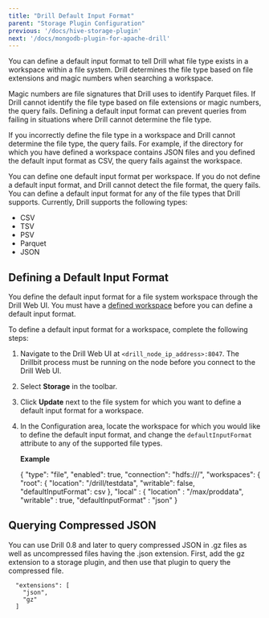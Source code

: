```yaml
---
title: "Drill Default Input Format"
parent: "Storage Plugin Configuration"
previous: '/docs/hive-storage-plugin'
next: '/docs/mongodb-plugin-for-apache-drill'
---
```


You can define a default input format to tell Drill what file type exists in a
workspace within a file system. Drill determines the file type based on file
extensions and magic numbers when searching a workspace.

Magic numbers are file signatures that Drill uses to identify Parquet files.
If Drill cannot identify the file type based on file extensions or magic
numbers, the query fails. Defining a default input format can prevent queries
from failing in situations where Drill cannot determine the file type.

If you incorrectly define the file type in a workspace and Drill cannot
determine the file type, the query fails. For example, if the directory for
which you have defined a workspace contains JSON files and you defined the
default input format as CSV, the query fails against the workspace.

You can define one default input format per workspace. If you do not define a
default input format, and Drill cannot detect the file format, the query
fails. You can define a default input format for any of the file types that
Drill supports. Currently, Drill supports the following types:

  * CSV
  * TSV
  * PSV
  * Parquet
  * JSON

## Defining a Default Input Format

You define the default input format for a file system workspace through the
Drill Web UI. You must have a [defined workspace](/docs/workspaces) before you can define a
default input format.

To define a default input format for a workspace, complete the following
steps:

  1. Navigate to the Drill Web UI at `<drill_node_ip_address>:8047`. The Drillbit process must be running on the node before you connect to the Drill Web UI.
  2. Select **Storage** in the toolbar.
  3. Click **Update** next to the file system for which you want to define a default input format for a workspace.
  4. In the Configuration area, locate the workspace for which you would like to define the default input format, and change the `defaultInputFormat` attribute to any of the supported file types.

     **Example**
     
        {
          "type": "file",
          "enabled": true,
          "connection": "hdfs:///",
          "workspaces": {
            "root": {
              "location": "/drill/testdata",
              "writable": false,
              "defaultInputFormat": csv
          },
          "local" : {
            "location" : "/max/proddata",
            "writable" : true,
            "defaultInputFormat" : "json"
        }

## Querying Compressed JSON

You can use Drill 0.8 and later to query compressed JSON in .gz files as well as uncompressed files having the .json extension. First, add the gz extension to a storage plugin, and then use that plugin to query the compressed file.

      "extensions": [
        "json",
        "gz"
      ]

